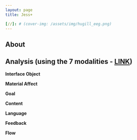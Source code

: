 ```yaml
---
layout: page
title: Jess+

[//]: # (cover-img: /assets/img/hugill_eeg.png)
---
```



## About



## Analysis (using the 7 modalities - [LINK](/seven_modalities.md))

**Interface Object**


**Material Affect**


**Goal**


**Content**


**Language**


**Feedback**


**Flow**

